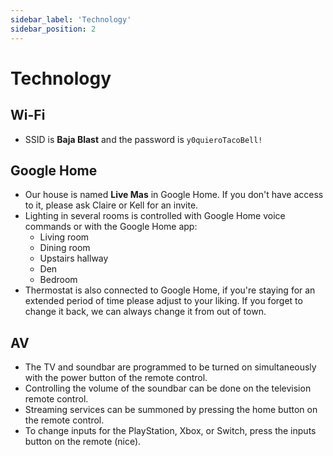 ```yaml
---
sidebar_label: 'Technology'
sidebar_position: 2
---
```


# Technology

## Wi-Fi 
- SSID is **Baja Blast** and the password is `y0quieroTacoBell!`

## Google Home
- Our house is named **Live Mas** in Google Home. If you don't have access to it, please ask Claire or Kell for an invite.
- Lighting in several rooms is controlled with Google Home voice commands or with the Google Home app:
    - Living room
    - Dining room
    - Upstairs hallway
    - Den
    - Bedroom
- Thermostat is also connected to Google Home, if you're staying for an extended period of time please adjust to your liking. If you forget to change it back, we can always change it from out of town.

## AV
- The TV and soundbar are programmed to be turned on simultaneously with the power button of the remote control.
- Controlling the volume of the soundbar can be done on the television remote control.
- Streaming services can be summoned by pressing the home button on the remote control.
- To change inputs for the PlayStation, Xbox, or Switch, press the inputs button on the remote (nice).